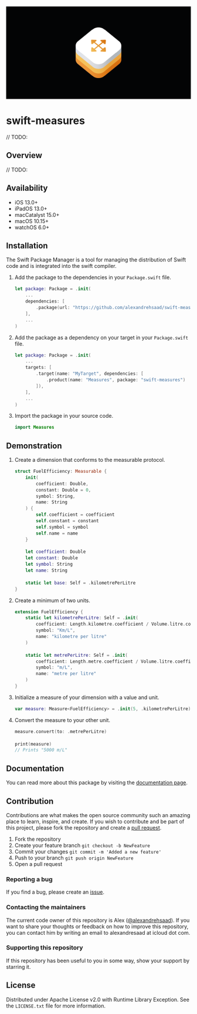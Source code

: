 ![](Assets/GitHubBanner.png)

# swift-measures

// TODO:

## Overview

// TODO:

## Availability

- iOS 13.0+
- iPadOS 13.0+
- macCatalyst 15.0+
- macOS 10.15+
- watchOS 6.0+

## Installation

The Swift Package Manager is a tool for managing the distribution of Swift code and is integrated into the swift compiler.

1. Add the package to the dependencies in your `Package.swift` file.

    ```swift
    let package: Package = .init(
        ...
        dependencies: [
            .package(url: "https://github.com/alexandrehsaad/swift-measures.git", branch: "main")
        ],
        ...
    )
    ```

2. Add the package as a dependency on your target in your `Package.swift` file.

    ```swift
    let package: Package = .init(
        ...
        targets: [
            .target(name: "MyTarget", dependencies: [
                .product(name: "Measures", package: "swift-measures")
            ]),
        ],
        ...
    )
    ```

3. Import the package in your source code.

    ```swift
    import Measures
    ```
    
## Demonstration
    
1. Create a dimension that conforms to the measurable protocol.

	```swift
    struct FuelEfficiency: Measurable {
        init(
            coefficient: Double,
            constant: Double = 0,
            symbol: String,
            name: String
        ) {
            self.coefficient = coefficient
            self.constant = constant
            self.symbol = symbol
            self.name = name
        }
		
        let coefficient: Double
        let constant: Double
        let symbol: String
        let name: String
		
        static let base: Self = .kilometrePerLitre
	}
	```

2. Create a minimum of two units.

	```swift
    extension FuelEfficiency {
        static let kilometrePerLitre: Self = .init(
            coefficient: Length.kilometre.coefficient / Volume.litre.coefficient,
            symbol: "Km/L",
            name: "kilometre per litre"
        )

        static let metrePerLitre: Self = .init(
            coefficient: Length.metre.coefficient / Volume.litre.coefficient,
            symbol: "m/L",
            name: "metre per litre"
        )
    }


3. Initialize a measure of your dimension with a value and unit.

	```swift
    var measure: Measure<FuelEfficiency> = .init(5, .kilometrePerLitre)
	```

4. Convert the measure to your other unit.

    ```swift
    measure.convert(to: .metrePerLitre)

    print(measure)
    // Prints "5000 m/L"
	```

## Documentation

You can read more about this package by visiting the [documentation page](https://alexandrehsaad.github.io/swift-measures/documentation/measures).

## Contribution

Contributions are what makes the open source community such an amazing place to learn, inspire, and create. If you wish to contribute and be part of this project, please fork the repository and create a [pull request](https://github.com/alexandrehsaad/swift-measures/pulls).

1. Fork the repository
2. Create your feature branch `git checkout -b NewFeature`
3. Commit your changes `git commit -m 'Added a new feature'`
4. Push to your branch `git push origin NewFeature`
5. Open a pull request

### Reporting a bug

If you find a bug, please create an [issue](https://github.com/alexandrehsaad/swift-measures/issues).

### Contacting the maintainers

The current code owner of this repository is Alex ([@alexandrehsaad](https://github.com/alexandrehsaad)). If you want to share your thoughts or feedback on how to improve this repository, you can contact him by writing an email to alexandresaad at icloud dot com.

### Supporting this repository

If this repository has been useful to you in some way, show your support by starring it.

## License

Distributed under Apache License v2.0 with Runtime Library Exception. See the `LICENSE.txt` file for more information.
